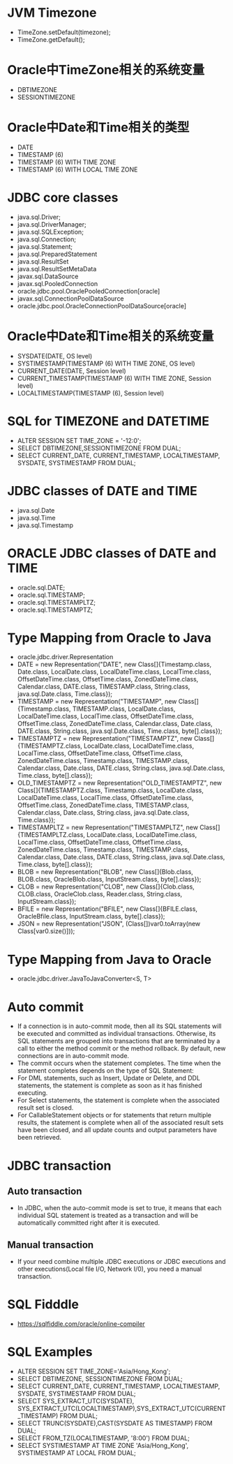 # JVM Timezone
- TimeZone.setDefault(timezone);
- TimeZone.getDefault();

# Oracle中TimeZone相关的系统变量
- DBTIMEZONE
- SESSIONTIMEZONE

# Oracle中Date和Time相关的类型
- DATE
- TIMESTAMP (6)
- TIMESTAMP (6) WITH TIME ZONE
- TIMESTAMP (6) WITH LOCAL TIME ZONE

# JDBC core classes
- java.sql.Driver;
- java.sql.DriverManager;
- java.sql.SQLException;
- java.sql.Connection;
- java.sql.Statement;
- java.sql.PreparedStatement
- java.sql.ResultSet
- java.sql.ResultSetMetaData
- javax.sql.DataSource
- javax.sql.PooledConnection
- oracle.jdbc.pool.OraclePooledConnection[oracle]
- javax.sql.ConnectionPoolDataSource
- oracle.jdbc.pool.OracleConnectionPoolDataSource[oracle]

# Oracle中Date和Time相关的系统变量
- SYSDATE(DATE, OS level)
- SYSTIMESTAMP(TIMESTAMP (6) WITH TIME ZONE, OS level)
- CURRENT_DATE(DATE, Session level)
- CURRENT_TIMESTAMP(TIMESTAMP (6) WITH TIME ZONE, Session level)
- LOCALTIMESTAMP(TIMESTAMP (6), Session level)

# SQL for TIMEZONE and DATETIME
- ALTER SESSION SET TIME_ZONE = '-12:0';
- SELECT DBTIMEZONE,SESSIONTIMEZONE FROM DUAL;
- SELECT CURRENT_DATE, CURRENT_TIMESTAMP, LOCALTIMESTAMP, SYSDATE, SYSTIMESTAMP FROM DUAL;

# JDBC classes of DATE and TIME
- java.sql.Date
- java.sql.Time
- java.sql.Timestamp

# ORACLE JDBC classes of DATE and TIME
- oracle.sql.DATE;
- oracle.sql.TIMESTAMP;
- oracle.sql.TIMESTAMPLTZ;
- oracle.sql.TIMESTAMPTZ;

# Type Mapping from Oracle to Java
- oracle.jdbc.driver.Representation
- DATE = new Representation("DATE", new Class[]{Timestamp.class, Date.class, LocalDate.class, LocalDateTime.class, LocalTime.class, OffsetDateTime.class, OffsetTime.class, ZonedDateTime.class, Calendar.class, DATE.class, TIMESTAMP.class, String.class, java.sql.Date.class, Time.class});
- TIMESTAMP = new Representation("TIMESTAMP", new Class[]{Timestamp.class, TIMESTAMP.class, LocalDate.class, LocalDateTime.class, LocalTime.class, OffsetDateTime.class, OffsetTime.class, ZonedDateTime.class, Calendar.class, Date.class, DATE.class, String.class, java.sql.Date.class, Time.class, byte[].class});
- TIMESTAMPTZ = new Representation("TIMESTAMPTZ", new Class[]{TIMESTAMPTZ.class, LocalDate.class, LocalDateTime.class, LocalTime.class, OffsetDateTime.class, OffsetTime.class, ZonedDateTime.class, Timestamp.class, TIMESTAMP.class, Calendar.class, Date.class, DATE.class, String.class, java.sql.Date.class, Time.class, byte[].class});
- OLD_TIMESTAMPTZ = new Representation("OLD_TIMESTAMPTZ", new Class[]{TIMESTAMPTZ.class, Timestamp.class, LocalDate.class, LocalDateTime.class, LocalTime.class, OffsetDateTime.class, OffsetTime.class, ZonedDateTime.class, TIMESTAMP.class, Calendar.class, Date.class, String.class, java.sql.Date.class, Time.class});
- TIMESTAMPLTZ = new Representation("TIMESTAMPLTZ", new Class[]{TIMESTAMPLTZ.class, LocalDate.class, LocalDateTime.class, LocalTime.class, OffsetDateTime.class, OffsetTime.class, ZonedDateTime.class, Timestamp.class, TIMESTAMP.class, Calendar.class, Date.class, DATE.class, String.class, java.sql.Date.class, Time.class, byte[].class});
- BLOB = new Representation("BLOB", new Class[]{Blob.class, BLOB.class, OracleBlob.class, InputStream.class, byte[].class});
- CLOB = new Representation("CLOB", new Class[]{Clob.class, CLOB.class, OracleClob.class, Reader.class, String.class, InputStream.class});
- BFILE = new Representation("BFILE", new Class[]{BFILE.class, OracleBfile.class, InputStream.class, byte[].class});
- JSON = new Representation("JSON", (Class[])var0.toArray(new Class[var0.size()]));

# Type Mapping from Java to Oracle
- oracle.jdbc.driver.JavaToJavaConverter<S, T>

# Auto commit
- If a connection is in auto-commit mode, then all its SQL statements will be executed and committed as individual transactions. Otherwise, its SQL statements are grouped into transactions that are terminated by a call to either the method commit or the method rollback. By default, new connections are in auto-commit mode.
- The commit occurs when the statement completes. The time when the statement completes depends on the type of SQL Statement:
- For DML statements, such as Insert, Update or Delete, and DDL statements, the statement is complete as soon as it has finished executing.
- For Select statements, the statement is complete when the associated result set is closed.
- For CallableStatement objects or for statements that return multiple results, the statement is complete when all of the associated result sets have been closed, and all update counts and output parameters have been retrieved.

# JDBC transaction
## Auto transaction
- In JDBC, when the auto-commit mode is set to true, it means that each individual SQL statement is treated as a transaction and will be automatically committed right after it is executed.
## Manual transaction
- If your need combine multiple JDBC executions or JDBC executions and other executions(Local file I/O, Network I/0), you need a manual transaction.

# SQL Fidddle
- https://sqlfiddle.com/oracle/online-compiler

# SQL Examples
- ALTER SESSION SET TIME_ZONE='Asia/Hong_Kong';
- SELECT DBTIMEZONE, SESSIONTIMEZONE FROM DUAL;
- SELECT CURRENT_DATE, CURRENT_TIMESTAMP, LOCALTIMESTAMP, SYSDATE, SYSTIMESTAMP FROM DUAL;
- SELECT SYS_EXTRACT_UTC(SYSDATE), SYS_EXTRACT_UTC(LOCALTIMESTAMP),SYS_EXTRACT_UTC(CURRENT_TIMESTAMP) FROM DUAL;
- SELECT TRUNC(SYSDATE),CAST(SYSDATE AS TIMESTAMP)  FROM DUAL;
- SELECT FROM_TZ(LOCALTIMESTAMP, '8:00') FROM DUAL;
- SELECT SYSTIMESTAMP AT TIME ZONE 'Asia/Hong_Kong', SYSTIMESTAMP AT LOCAL FROM DUAL;